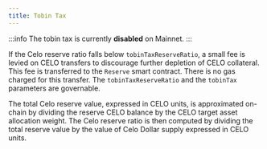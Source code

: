 ```yaml
---
title: Tobin Tax
---
```


:::info
The tobin tax is currently **disabled** on Mainnet.
:::

If the Celo reserve ratio falls below `tobinTaxReserveRatio`, a small fee is levied on CELO transfers to discourage further depletion of CELO collateral. This fee is transferred to the `Reserve` smart contract. There is no gas charged for this transfer. The `tobinTaxReserveRatio` and the `tobinTax` parameters are governable.

The total Celo reserve value, expressed in CELO units, is approximated on-chain by dividing the reserve CELO balance by the CELO target asset allocation weight. The Celo reserve ratio is then computed by dividing the total reserve value by the value of Celo Dollar supply expressed in CELO units.
